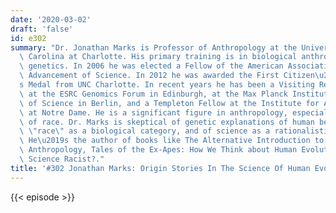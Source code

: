```yaml
---
date: '2020-03-02'
draft: 'false'
id: e302
summary: "Dr. Jonathan Marks is Professor of Anthropology at the University of North\
  \ Carolina at Charlotte. His primary training is in biological anthropology and\
  \ genetics. In 2006 he was elected a Fellow of the American Association for the\
  \ Advancement of Science. In 2012 he was awarded the First Citizen\u2019s Bank Scholar\u2019\
  s Medal from UNC Charlotte. In recent years he has been a Visiting Research Fellow\
  \ at the ESRC Genomics Forum in Edinburgh, at the Max Planck Institute for the History\
  \ of Science in Berlin, and a Templeton Fellow at the Institute for Advanced Study\
  \ at Notre Dame. He is a significant figure in anthropology, especially on the topic\
  \ of race. Dr. Marks is skeptical of genetic explanations of human behavior, of\
  \ \"race\" as a biological category, and of science as a rationalistic endeavor.\
  \ He\u2019s the author of books like The Alternative Introduction to Biological\
  \ Anthropology, Tales of the Ex-Apes: How We Think about Human Evolution, and Is\
  \ Science Racist?."
title: '#302 Jonathan Marks: Origin Stories In The Science Of Human Evolution'
---
```

{{< episode >}}

